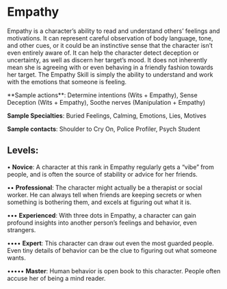 # Empathy

Empathy is a character’s ability to read and understand
others’ feelings and motivations. It can represent careful
observation of body language, tone, and other cues, or it
could be an instinctive sense that the character isn’t even
entirely aware of. It can help the character detect deception
or uncertainty, as well as discern her target’s mood. It does
not inherently mean she is agreeing with or even behaving
in a friendly fashion towards her target. The Empathy Skill is
simply the ability to understand and work with the emotions
that someone is feeling.

<Long>
**Sample actions**: Determine intentions (Wits + Empathy),
Sense Deception (Wits + Empathy), Soothe nerves
(Manipulation + Empathy)

**Sample Specialties**: Buried Feelings, Calming, Emotions,
Lies, Motives

**Sample contacts**: Shoulder to Cry On, Police Profiler,
Psych Student

## Levels:
• **Novice**: A character at this rank in Empathy regularly gets a “vibe” from people, and is often the
source of stability or advice for her friends.

•• **Professional**: The character might actually be a therapist or social worker. He can always tell when friends
are keeping secrets or when something is bothering
them, and excels at figuring out what it is.

••• **Experienced**: With three dots in Empathy, a
character can gain profound insights into another
person’s feelings and behavior, even strangers.

•••• **Expert**: This character can draw out even the most
guarded people. Even tiny details of behavior can
be the clue to figuring out what someone wants.

••••• **Master**: Human behavior is open book to this character. People often accuse her of being a mind reader.
</Long>
